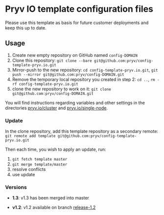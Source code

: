 # Pryv IO template configuration files

Please use this template as basis for future customer deployments and keep this up to date.

## Usage

1. Create new empty repository on GitHub named `config-DOMAIN`
2. Clone this repository: `git clone --bare git@github.com:pryv/config-template-pryv.io.git`
3. Mirror-push to the new repository: `cd config-template-pryv.io.git`, `git push --mirror git@github.com:pryv/config-DOMAIN.git`
4. Remove the temporary local repository you created in step 2: `cd ..`, `rm -rf config-template-pryv.io.git`
5. clone the new repository to work on it: `git clone git@github.com:pryv/config-DOMAIN.git`

You will find instructions regarding variables and other settings in the directories [pryv.io/cluster](pryv.io/cluster/) and [pryv.io/single-node](pryv.io/single-node/).

### Update

In the clone repository, add this template repository as a secondary remote: `git remote add template git@github.com:pryv/config-template-pryv.io.git`

Then each time, you wish to apply an update, run:
1. `git fetch template master`
2. `git merge template/master`
3. resolve conflicts
4. use update

### Versions

- **1.3**: v1.3 has been merged into master

- **v1.2**: v1.2 available on branch [release-1.2](https://github.com/pryv/config-template-pryv.io/tree/release-1.2)
